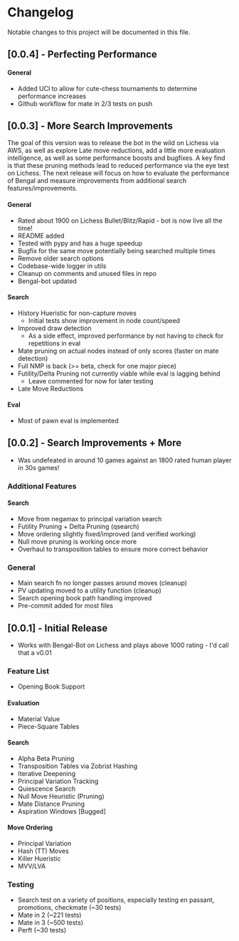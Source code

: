 # Changelog

Notable changes to this project will be documented in this file.

## [0.0.4] - Perfecting Performance

#### General

- Added UCI to allow for cute-chess tournaments to determine performance increases
- Github workflow for mate in 2/3 tests on push

## [0.0.3] - More Search Improvements

The goal of this version was to release the bot in the wild on Lichess via AWS, as well as explore
Late move reductions, add a little more evaluation intelligence, as well as some performance boosts and bugfixes.
A key find is that these pruning methods lead to reduced performance via the eye test on Lichess.
The next release will focus on how to evaluate the performance of Bengal and measure improvements from additional search features/improvements.

#### General

- Rated about 1900 on Lichess Bullet/Blitz/Rapid - bot is now live all the time!
- README added
- Tested with pypy and has a huge speedup
- Bugfix for the same move potentially being searched multiple times
- Remove older search options
- Codebase-wide logger in utils
- Cleanup on comments and unused files in repo
- Bengal-bot updated

#### Search

- History Hueristic for non-capture moves
  - Initial tests show improvement in node count/speed
- Improved draw detection
  - As a side effect, improved performance by not having to check for repetitions in eval
- Mate pruning on actual nodes instead of only scores (faster on mate detection)
- Full NMP is back (>= beta, check for one major piece)
- Futility/Delta Pruning not currently viable while eval is lagging behind
  - Leave commented for now for later testing
- Late Move Reductions

#### Eval

- Most of pawn eval is implemented

## [0.0.2] - Search Improvements + More

- Was undefeated in around 10 games against an 1800 rated human player in 30s games!

### Additional Features

#### Search

- Move from negamax to principal variation search
- Futility Pruning + Delta Pruning (qsearch)
- Move ordering slightly fixed/improved (and verified working)
- Null move pruning is working once more
- Overhaul to transposition tables to ensure more correct behavior

### General

- Main search fn no longer passes around moves (cleanup)
- PV updating moved to a utility function (cleanup)
- Search opening book path handling improved
- Pre-commit added for most files

## [0.0.1] - Initial Release

- Works with Bengal-Bot on Lichess and plays above 1000 rating - I'd call that a v0.01

### Feature List

- Opening Book Support

#### Evaluation

- Material Value
- Piece-Square Tables

#### Search

- Alpha Beta Pruning
- Transposition Tables via Zobrist Hashing
- Iterative Deepening
- Principal Variation Tracking
- Quiescence Search
- Null Move Heuristic (Pruning)
- Mate Distance Pruning
- Aspiration Windows [Bugged]

#### Move Ordering

- Principal Variation
- Hash (TT) Moves
- Killer Hueristic
- MVV/LVA

### Testing

- Search test on a variety of positions, especially testing en passant, promotions, checkmate (~30 tests)
- Mate in 2 (~221 tests)
- Mate in 3 (~500 tests)
- Perft (~30 tests)
